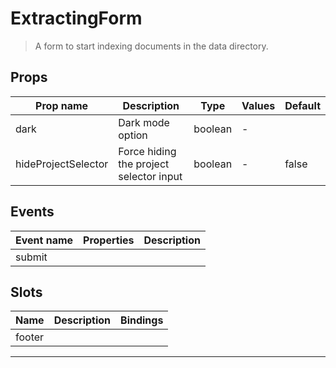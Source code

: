 # ExtractingForm

> A form to start indexing documents in the data directory.

## Props

| Prop name           | Description                             | Type    | Values | Default |
| ------------------- | --------------------------------------- | ------- | ------ | ------- |
| dark                | Dark mode option                        | boolean | -      |         |
| hideProjectSelector | Force hiding the project selector input | boolean | -      | false   |

## Events

| Event name | Properties | Description |
| ---------- | ---------- | ----------- |
| submit     |            |

## Slots

| Name   | Description | Bindings |
| ------ | ----------- | -------- |
| footer |             |          |

---
